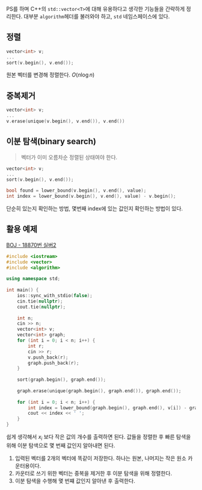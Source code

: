 PS를 하며 C++의 `std::vector<T>`에 대해 유용하다고 생각한 기능들을 간략하게 정리한다. 대부분 `algorithm`헤더를 불러와야 하고, `std` 네임스페이스에 있다.

## 정렬
```cpp
vector<int> v;
...
sort(v.begin(), v.end());
```
원본 벡터를 변경해 정렬한다. $O(n \log{n})$

## 중복제거
```cpp
vector<int> v;
...
v.erase(unique(v.begin(), v.end()), v.end())
```

## 이분 탐색(binary search)
> 벡터가 이미 오름차순 정렬된 상태여야 한다.

```cpp
vector<int> v;
...
sort(v.begin(), v.end());

bool found = lower_bound(v.begin(), v.end(), value);
int index = lower_bound(v.begin(), v.end(), value) - v.begin();
```
단순히 있는지 확인하는 방법, 몇번째 index에 있는 값인지 확인하는 방법이 있다.

## 활용 예제
[BOJ - 18870번 실버2](https://www.acmicpc.net/problem/18870)

```cpp
#include <iostream>  
#include <vector>  
#include <algorithm>  
  
using namespace std;  
  
int main() {  
	ios::sync_with_stdio(false);  
	cin.tie(nullptr);  
	cout.tie(nullptr);  
	  
	int n;  
	cin >> n;  
	vector<int> v;  
	vector<int> graph;  
	for (int i = 0; i < n; i++) {  
		int r;  
		cin >> r;  
		v.push_back(r);  
		graph.push_back(r);  
	}  
	  
	sort(graph.begin(), graph.end());  
	  
	graph.erase(unique(graph.begin(), graph.end()), graph.end());  
	  
	for (int i = 0; i < n; i++) {  
		int index = lower_bound(graph.begin(), graph.end(), v[i]) - graph.begin();  
		cout << index << ' ';  
	}
}
```

쉽게 생각해서 $x_i$ 보다 작은 값의 개수를 출력하면 된다. 값들을 정렬한 후 빠른 탐색을 위해 이분 탐색으로 몇 번째 값인지 알아내면 된다.
1. 입력된 벡터를 2개의 벡터에 똑같이 저장한다. 하나는 원본, 나머지는 작은 원소 카운터용이다.
2. 카운터로 쓰기 위한 벡터는 중복을 제거한 후 이분 탐색을 위해 정렬한다.
3. 이분 탐색을 수행해 몇 번쨰 값인지 알아낸 후 출력한다.